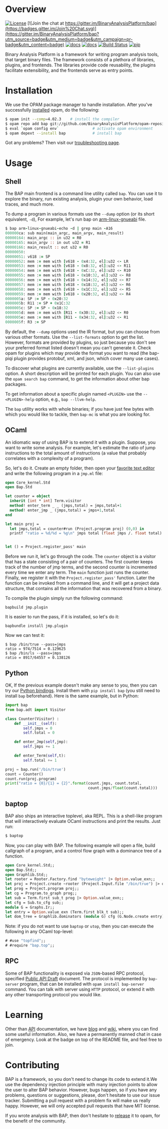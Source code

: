 # Overview

[![License](https://img.shields.io/badge/license-MIT-blue.svg)](https://github.com/BinaryAnalysisPlatform/bap/blob/master/LICENSE)
[![Join the chat at https://gitter.im/BinaryAnalysisPlatform/bap](https://badges.gitter.im/Join%20Chat.svg)](https://gitter.im/BinaryAnalysisPlatform/bap?utm_source=badge&utm_medium=badge&utm_campaign=pr-badge&utm_content=badge)
[![docs](https://img.shields.io/badge/doc-1.0.0-green.svg)](http://binaryanalysisplatform.github.io/bap/api/v1.0.0/argot_index.html)
[![docs](https://img.shields.io/badge/doc-master-green.svg)](http://binaryanalysisplatform.github.io/bap/api/master/argot_index.html)
[![Build Status](https://travis-ci.org/BinaryAnalysisPlatform/bap.svg?branch=master)](https://travis-ci.org/BinaryAnalysisPlatform/bap)
[![pip](https://img.shields.io/badge/pip-1.1.0-green.svg)](https://pypi.python.org/pypi/bap/)

Binary Analysis Platform is a framework for writing program analysis
tools, that target binary files. The framework consists of a plethora
of libraries, plugins, and frontends. The libraries provide code
reusability, the plugins facilitate extensibility, and the frontends
serve as entry points.

# <a name="Installation"></a>Installation

We use the OPAM package manager to handle installation. After you've
successfully [installed](https://opam.ocaml.org/doc/Install.html)
opam, do the following:

```bash
$ opam init --comp=4.02.3    # install the compiler
$ opam repo add bap git://github.com/BinaryAnalysisPlatform/opam-repository
$ eval `opam config env`               # activate opam environment
$ opam depext --install bap            # install bap
```

Got any problems? Then visit our [troubleshooting page](https://github.com/BinaryAnalysisPlatform/bap/wiki/Troubleshooting-installation).

# Usage

## Shell

The BAP main frontend is a command line utility called `bap`. You can
use it to explore the binary, run existing analysis, plugin your own
behavior, load traces, and much more.

To dump a program in various formats use the `--dump` option (or its short
equivalent, `-d`), For example, let's run bap on
[arm-linux-gnueabi](https://github.com/BinaryAnalysisPlatform/bap-testsuite/blob/master/bin/arm-linux-gnueabi-echo)
file.

```fortran
$ bap arm-linux-gnueabi-echo -d | grep main -A16
000000ca: sub main(main_argc, main_argv, main_result)
00000164: main_argc :: in u32 = R0
00000165: main_argv :: in out u32 = R1
00000166: main_result :: out u32 = R0
00000050:
00000051: v618 := SP
00000052: mem := mem with [v618 - 0x4:32, el]:u32 <- LR
00000053: mem := mem with [v618 - 0x8:32, el]:u32 <- R11
00000054: mem := mem with [v618 - 0xC:32, el]:u32 <- R10
00000055: mem := mem with [v618 - 0x10:32, el]:u32 <- R8
00000056: mem := mem with [v618 - 0x14:32, el]:u32 <- R7
00000057: mem := mem with [v618 - 0x18:32, el]:u32 <- R6
00000058: mem := mem with [v618 - 0x1C:32, el]:u32 <- R5
00000059: mem := mem with [v618 - 0x20:32, el]:u32 <- R4
0000005a: SP := SP - 0x20:32
0000005b: R11 := SP + 0x1C:32
0000005c: SP := SP - 0x18:32
0000005d: mem := mem with [R11 - 0x30:32, el]:u32 <- R0
0000005e: mem := mem with [R11 - 0x34:32, el]:u32 <- R1
0000005f: R3 := SP
```

By default, the `--dump` options used the IR format, but you can
choose from various other formats. Use the `--list-formats` option to
get the list. However, formats are provided by plugins, so just
because you don't see your preferred format listed doesn't mean you
can't generate it. Check opam for plugins which may provide the format
you want to read (the bap-piqi plugin provides protobuf, xml, and
json, which cover many use cases).

To discover what plugins are currently available, use the
`--list-plugins` option. A short description will be printed for each
plugin. You can also use the `opam search bap` command, to get the
information about other bap packages.

To get information about a specific plugin named `<PLUGIN>` use
the `--<PLUGIN>-help` option, e.g., `bap --llvm-help`.

The `bap` utility works with whole binaries; if you have just few
bytes with which you would like to tackle, then `bap-mc` is what you
are looking for.


## OCaml

An idiomatic way of using BAP is to extend it with a plugin. Suppose,
you want to write some analysis. For example, let's estimate the ratio
of jump instructions to the total amount of instructions (a value that
probably correlates with a complexity of a program).

So, let's do it. Create an empty folder, then open your
[favorite text editor](https://github.com/BinaryAnalysisPlatform/bap/wiki/Emacs)
and write the following program in a `jmp.ml` file:

```ocaml
open Core_kernel.Std
open Bap.Std

let counter = object
  inherit [int * int] Term.visitor
  method! enter_term _ _ (jmps,total) = jmps,total+1
  method! enter_jmp _ (jmps,total) = jmps+1,total
end

let main proj =
  let jmps,total = counter#run (Project.program proj) (0,0) in
  printf "ratio = %d/%d = %g\n" jmps total (float jmps /. float total)


let () = Project.register_pass' main
```

Before we run it, let's go through the code. The `counter` object is a
visitor that has a state consisting of a pair of counters. The first
counter keeps track of the number of jmp terms, and the second counter
is incremented every time we enter any term.  The `main` function
just runs the counter. Finally, we register it with the
`Project.register_pass'` function. Later the function can be invoked
from a command line, and it will get a project data structure, that
contains all the information that was recovered from a binary.

To compile the plugin simply run the following command:

```
bapbuild jmp.plugin
```

It is easier to run the pass, if it is installed, so let's do it:

```
bapbundle install jmp.plugin
```

Now we can test it:
```
$ bap /bin/true --pass=jmps
ratio = 974/7514 = 0.129625
$ bap /bin/ls --pass=jmps
ratio = 8917/64557 = 0.138126
```

## Python

OK, If the previous example doesn't make any sense to you, then you
can try our
[Python bindings](https://github.com/BinaryAnalysisPlatform/bap-python).
Install them with `pip install bap` (you still need to install `bap`
beforehand). Here is the same example, but in Python:

```python
import bap
from bap.adt import Visitor

class Counter(Visitor) :
    def __init__(self):
        self.jmps = 0
        self.total = 0

    def enter_Jmp(self,jmp):
        self.jmps += 1

    def enter_Term(self,t):
        self.total += 1

proj = bap.run('/bin/true')
count = Counter()
count.run(proj.program)
print("ratio = {0}/{1} = {2}".format(count.jmps, count.total,
                                     count.jmps/float(count.total)))
```


## baptop

BAP also ships an interactive toplevel, aka REPL. This is a shell-like
program that will interactively evaluate OCaml instructions and
print the results. Just run:

```bash
$ baptop
```

Now, you can play with BAP. The following example will open a file,
build callgraph of a program, and a control flow graph with a
dominance tree of a function.

```ocaml
open Core_kernel.Std;;
open Bap.Std;;
open Graphlib.Std;;
let rooter = Rooter.Factory.find "byteweight" |> Option.value_exn;;
let proj = Project.create ~rooter (Project.Input.file "/bin/true") |> ok_exn;;
let prog = Project.program proj;;
let cg = Program.to_graph prog;;
let sub = Term.first sub_t prog |> Option.value_exn;;
let cfg = Sub.to_cfg sub;;
module G = Graphs.Ir;;
let entry = Option.value_exn (Term.first blk_t sub);;
let dom_tree = Graphlib.dominators (module G) cfg (G.Node.create entry);;
```

Note: if you do not want to use `baptop` or `utop`, then you can
execute the following in any OCaml top-level:

```ocaml
# #use "topfind";;
# #require "bap.top";;
```

## RPC

Some of BAP functionality is exposed via `JSON`-based RPC protocol,
specified
[Public API Draft](https://github.com/BinaryAnalysisPlatform/bap/wiki/Public-API-%5Bdraft%5D)
document. The protocol is implemented by `bap-server` program, that
can be installed with `opam install bap-server` command. You can talk
with server using `HTTP` protocol, or extend it with any other
transporting protocol you would like.


# Learning

Other than
[API](http://binaryanalysisplatform.github.io/bap/api/v1.0.0/argot_index.html)
documentation, we have
[blog](http://binaryanalysisplatform.github.io/bap_plugins/) and
[wiki](https://github.com/BinaryAnalysisPlatform/bap/wiki/), where you
can find some useful information. Also, we have a permanently manned
chat in case of emergency. Look at the badge on top of the README
file, and feel free to join.

# Contributing

BAP is a framework, so you don't need to change its code to extend
it.We use the dependency injection principle with many injection
points to allow the user to alter BAP behavior. However, bugs happen,
so if you have any problems, questions or suggestions, please, don't
hesitate to use our issue tracker. Submitting a pull request with a
problem fix will make us really happy. However, we will only accepted
pull requests that have MIT license.

If you wrote analysis with BAP, then don't hesitate to
[release](https://opam.ocaml.org/doc/Packaging.html) it to opam, for
the benefit of the community.
